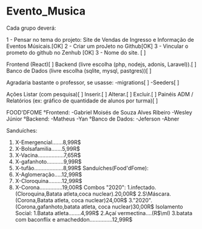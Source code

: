 # Evento_Musica
Cada grupo deverá: 

1 - Pensar no tema do projeto: Site de Vendas de Ingresso e Informação de Eventos Músicais.[OK]
2 - Criar um proJeto no Github[OK]
3 - Vincular o prometo do github no Zenhub [OK]
3 - Nome do site. [  ]

Frontend (React)[  ]
Backend (livre escolha (php, nodejs, adonis, Laravel)).[  ]
Banco de Dados (livre escolha (sqlite, mysql, pastgres))[  ]

Agradaria bastante o professor, se usasse: 
    -migrations[  ]
    -Seeders[  ]

Ações
    Listar (com pesquisa)[  ]
    Inserir.[  ]
    Alterar.[  ]
    Excluir.[  ]
    Painéis ADM / Relatórios (ex: gráfico de quantidade de alunos por turma)[  ]


FOOD'DFOME
°Frontend:
-Gabriel Moisés de Souza Alves Ribeiro 
-Wesley Júnior 
°Backend:
-Matheus
-Yan
°Banco de Dados:
-Jeferson
-Abner

Sanduíches:
1. X-Emergencial.......8,99R$
2. X-Bolsafamilia.......5,99R$
4. X-Vacina.................7,65R$
5. X-gafanhoto...........9,99R$
6. X-tufão...................8,99R$
Sanduíches(Food'dFome):
1. X-Aglomeração.....12,99R$
2. X-Cloroquina.........12,99R$
3. X-Corona...............19,00R$
Combos "2020":
1.infectado.(Cloroquina,Batata atleta,coca nuclear).20,00R$
2.S\Máscara.(Corona,Batata atleta, coca nuclear)24,00R$
3."2020".(Corona,gafanhoto,batata atleta, coca nuclear)30,00R$
Isolamento Social:
1.Batata atleta........4,99R$
2.Açaí  vermectina....(R$\ml)
3.batata com baconflix e amacheddon...............12,99R$
